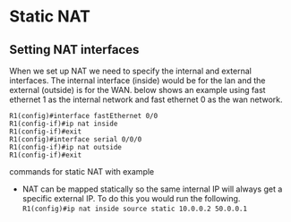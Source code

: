 # Static NAT

## Setting NAT interfaces

When  we set up NAT we need to specify the internal and external interfaces. The internal interface (inside) would be for the lan and the external (outside) is for the WAN. below shows an example using fast ethernet 1 as the internal network and fast ethernet 0 as the wan network.

```interface fa 0/0
R1(config)#interface fastEthernet 0/0
R1(config-if)#ip nat inside
R1(config-if)#exit
R1(config)#interface serial 0/0/0
R1(config-if)#ip nat outside 
R1(config-if)#exit
```

commands for static NAT with example

* NAT can be mapped statically so the same internal IP will always get a specific external IP. To do this you would run the following.
  ```R1(config)#ip nat inside source static 10.0.0.2 50.0.0.1```

  
